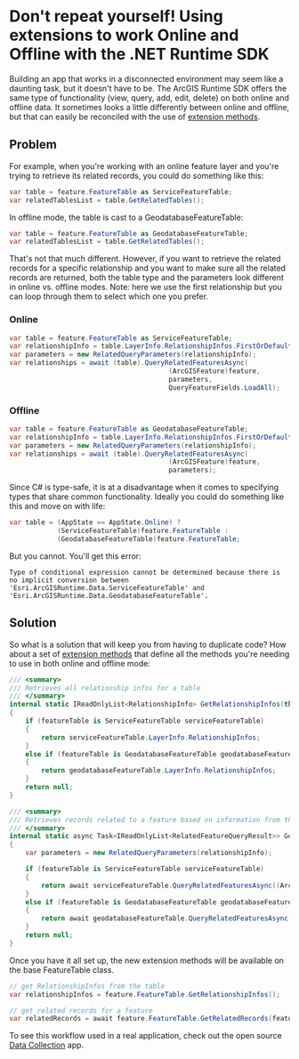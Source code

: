 # Don't repeat yourself! Using extensions to work Online and Offline with the .NET Runtime SDK

Building an app that works in a disconnected environment may seem like a daunting task, but it doesn't have to be. The ArcGIS Runtime SDK offers the same type of functionality (view, query, add, edit, delete) on both online and offline data. It sometimes looks a little differently between online and offline, but that can easily be reconciled with the use of [extension methods](https://docs.microsoft.com/en-us/dotnet/csharp/programming-guide/classes-and-structs/extension-methods).

## Problem

For example, when you're working with an online feature layer and you're trying to retrieve its related records, you could do something like this:

```csharp
var table = feature.FeatureTable as ServiceFeatureTable;
var relatedTablesList = table.GetRelatedTables();
```

In offline mode, the table is cast to a GeodatabaseFeatureTable:

```csharp
var table = feature.FeatureTable as GeodatabaseFeatureTable;
var relatedTablesList = table.GetRelatedTables();
```

That's not that much different. However, if you want to retrieve the related records for a specific relationship and you want to make sure all the related records are returned, both the table type and the parameters look different in online vs. offline modes. Note: here we use the first relationship but you can loop through them to select which one you prefer.

### Online

```csharp
var table = feature.FeatureTable as ServiceFeatureTable;
var relationshipInfo = table.LayerInfo.RelationshipInfos.FirstOrDefault();
var parameters = new RelatedQueryParameters(relationshipInfo);
var relationships = await (table).QueryRelatedFeaturesAsync(
                                        (ArcGISFeature)feature,
                                        parameters,
                                        QueryFeatureFields.LoadAll);
```

### Offline

```csharp
var table = feature.FeatureTable as GeodatabaseFeatureTable;
var relationshipInfo = table.LayerInfo.RelationshipInfos.FirstOrDefault();
var parameters = new RelatedQueryParameters(relationshipInfo);
var relationships = await (table).QueryRelatedFeaturesAsync(
                                        (ArcGISFeature)feature,
                                        parameters);
```

Since C# is type-safe, it is at a disadvantage when it comes to specifying types that share common functionality. Ideally you could do something like this and move on with life:

```csharp
var table = (AppState == AppState.Online) ?
            (ServiceFeatureTable)feature.FeatureTable :
            (GeodatabaseFeatureTable)feature.FeatureTable;
```

But you cannot. You'll get this error:

`Type of conditional expression cannot be determined because there is no implicit conversion between 'Esri.ArcGISRuntime.Data.ServiceFeatureTable' and 'Esri.ArcGISRuntime.Data.GeodatabaseFeatureTable'.`

## Solution

So what is a solution that will keep you from having to duplicate code? How about a set of [extension methods](https://docs.microsoft.com/en-us/dotnet/csharp/programming-guide/classes-and-structs/extension-methods) that define all the methods you're needing to use in both online and offline mode:

```csharp
/// <summary>
/// Retrieves all relationship infos for a table
/// </summary>
internal static IReadOnlyList<RelationshipInfo> GetRelationshipInfos(this FeatureTable featureTable)
{
    if (featureTable is ServiceFeatureTable serviceFeatureTable)
    {
        return serviceFeatureTable.LayerInfo.RelationshipInfos;
    }
    else if (featureTable is GeodatabaseFeatureTable geodatabaseFeatureTable)
    {
        return geodatabaseFeatureTable.LayerInfo.RelationshipInfos;
    }
    return null;
}

/// <summary>
/// Retrieves records related to a feature based on information from the relationship info
/// </summary>
internal static async Task<IReadOnlyList<RelatedFeatureQueryResult>> GetRelatedRecords(this FeatureTable featureTable, Feature feature, RelationshipInfo relationshipInfo)
{
    var parameters = new RelatedQueryParameters(relationshipInfo);

    if (featureTable is ServiceFeatureTable serviceFeatureTable)
    {
        return await serviceFeatureTable.QueryRelatedFeaturesAsync((ArcGISFeature)feature, parameters, QueryFeatureFields.LoadAll);
    }
    else if (featureTable is GeodatabaseFeatureTable geodatabaseFeatureTable)
    {
        return await geodatabaseFeatureTable.QueryRelatedFeaturesAsync((ArcGISFeature)feature, parameters);
    }
    return null;
}
```

Once you have it all set up, the new extension methods will be available on the base FeatureTable class.

```csharp
// get RelationshipInfos from the table
var relationshipInfos = feature.FeatureTable.GetRelationshipInfos();

// get related records for a feature
var relatedRecords = await feature.FeatureTable.GetRelatedRecords(feature, relationshipInfo);
```

To see this workflow used in a real application, check out the open source [Data Collection](https://github.com/Esri/data-collection-dotnet) app.
